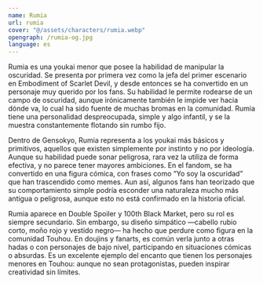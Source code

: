 ```yaml
---
name: Rumia
url: rumia
cover: "@/assets/characters/rumia.webp"
opengraph: /rumia-og.jpg
language: es
---
```


Rumia es una youkai menor que posee la habilidad de manipular la oscuridad. Se presenta por primera vez como la jefa del primer escenario en Embodiment of Scarlet Devil, y desde entonces se ha convertido en un personaje muy querido por los fans. Su habilidad le permite rodearse de un campo de oscuridad, aunque irónicamente también le impide ver hacia dónde va, lo cual ha sido fuente de muchas bromas en la comunidad. Rumia tiene una personalidad despreocupada, simple y algo infantil, y se la muestra constantemente flotando sin rumbo fijo.

Dentro de Gensokyo, Rumia representa a los youkai más básicos y primitivos, aquellos que existen simplemente por instinto y no por ideología. Aunque su habilidad puede sonar peligrosa, rara vez la utiliza de forma efectiva, y no parece tener mayores ambiciones. En el fandom, se ha convertido en una figura cómica, con frases como “Yo soy la oscuridad” que han trascendido como memes. Aun así, algunos fans han teorizado que su comportamiento simple podría esconder una naturaleza mucho más antigua o peligrosa, aunque esto no está confirmado en la historia oficial.

Rumia aparece en Double Spoiler y 100th Black Market, pero su rol es siempre secundario. Sin embargo, su diseño simpático —cabello rubio corto, moño rojo y vestido negro— ha hecho que perdure como figura en la comunidad Touhou. En doujins y fanarts, es común verla junto a otras hadas o con personajes de bajo nivel, participando en situaciones cómicas o absurdas. Es un excelente ejemplo del encanto que tienen los personajes menores en Touhou: aunque no sean protagonistas, pueden inspirar creatividad sin límites.
